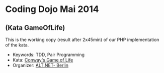 Coding Dojo Mai 2014
====================
(Kata GameOfLife)
-----------------

This is the working copy (result after 2x45min) of our PHP implementation of the kata.

* Keywords: TDD, Pair Programming
* Kata: [Conway's Game of Life](http://codingdojo.org/cgi-bin/index.pl?KataGameOfLife)
* Organizer: [ALT.NET- Berlin](http://www.altnetberlin.de/)

